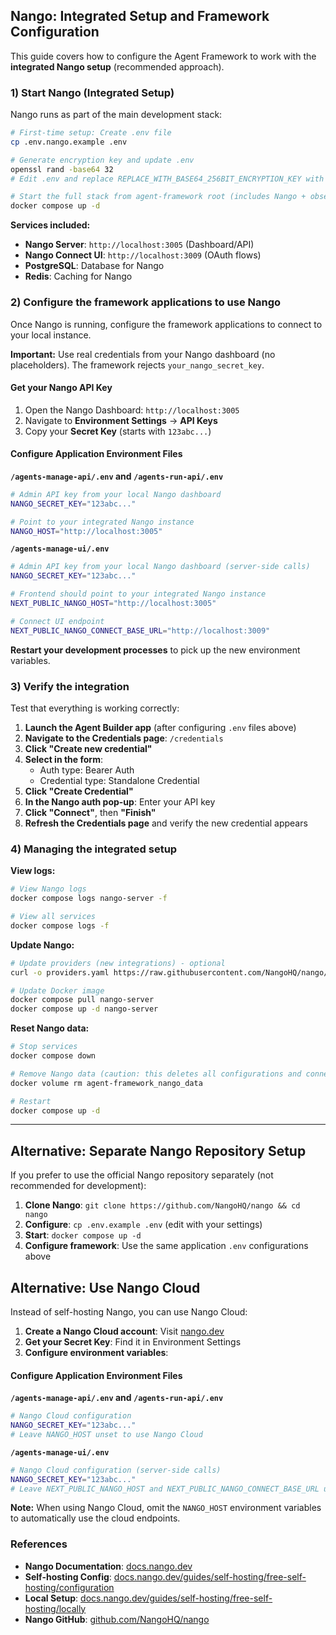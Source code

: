 ## Nango: Integrated Setup and Framework Configuration

This guide covers how to configure the Agent Framework to work with the **integrated Nango setup** (recommended approach).

### 1) Start Nango (Integrated Setup)

Nango runs as part of the main development stack:

```bash
# First-time setup: Create .env file
cp .env.nango.example .env

# Generate encryption key and update .env
openssl rand -base64 32
# Edit .env and replace REPLACE_WITH_BASE64_256BIT_ENCRYPTION_KEY with the generated key

# Start the full stack from agent-framework root (includes Nango + observability)
docker compose up -d
```

**Services included:**
- **Nango Server**: `http://localhost:3005` (Dashboard/API)
- **Nango Connect UI**: `http://localhost:3009` (OAuth flows)
- **PostgreSQL**: Database for Nango
- **Redis**: Caching for Nango

### 2) Configure the framework applications to use Nango

Once Nango is running, configure the framework applications to connect to your local instance.

**Important:** Use real credentials from your Nango dashboard (no placeholders). The framework rejects `your_nango_secret_key`.

#### Get your Nango API Key

1. Open the Nango Dashboard: `http://localhost:3005`
2. Navigate to **Environment Settings** → **API Keys**
3. Copy your **Secret Key** (starts with `123abc...`)

#### Configure Application Environment Files

**`/agents-manage-api/.env` and `/agents-run-api/.env`**
```bash
# Admin API key from your local Nango dashboard
NANGO_SECRET_KEY="123abc..."

# Point to your integrated Nango instance
NANGO_HOST="http://localhost:3005"
```

**`/agents-manage-ui/.env`**
```bash
# Admin API key from your local Nango dashboard (server-side calls)
NANGO_SECRET_KEY="123abc..."

# Frontend should point to your integrated Nango instance
NEXT_PUBLIC_NANGO_HOST="http://localhost:3005"

# Connect UI endpoint
NEXT_PUBLIC_NANGO_CONNECT_BASE_URL="http://localhost:3009"
```

**Restart your development processes** to pick up the new environment variables.

### 3) Verify the integration

Test that everything is working correctly:

1. **Launch the Agent Builder app** (after configuring `.env` files above)
2. **Navigate to the Credentials page**: `/credentials`
3. **Click "Create new credential"**
4. **Select in the form**:
   - Auth type: Bearer Auth
   - Credential type: Standalone Credential
5. **Click "Create Credential"**
6. **In the Nango auth pop-up**: Enter your API key
7. **Click "Connect"**, then **"Finish"**
8. **Refresh the Credentials page** and verify the new credential appears

### 4) Managing the integrated setup

**View logs:**
```bash
# View Nango logs
docker compose logs nango-server -f

# View all services
docker compose logs -f
```

**Update Nango:**
```bash
# Update providers (new integrations) - optional
curl -o providers.yaml https://raw.githubusercontent.com/NangoHQ/nango/master/packages/providers/providers.yaml

# Update Docker image
docker compose pull nango-server
docker compose up -d nango-server
```

**Reset Nango data:**
```bash
# Stop services
docker compose down

# Remove Nango data (caution: this deletes all configurations and connections)
docker volume rm agent-framework_nango_data

# Restart
docker compose up -d
```

---

## Alternative: Separate Nango Repository Setup

If you prefer to use the official Nango repository separately (not recommended for development):

1. **Clone Nango**: `git clone https://github.com/NangoHQ/nango && cd nango`
2. **Configure**: `cp .env.example .env` (edit with your settings)
3. **Start**: `docker compose up -d`
4. **Configure framework**: Use the same application `.env` configurations above

## Alternative: Use Nango Cloud

Instead of self-hosting Nango, you can use Nango Cloud:

1. **Create a Nango Cloud account**: Visit [nango.dev](https://nango.dev)
2. **Get your Secret Key**: Find it in Environment Settings
3. **Configure environment variables**:

#### Configure Application Environment Files

**`/agents-manage-api/.env` and `/agents-run-api/.env`**

```bash
# Nango Cloud configuration
NANGO_SECRET_KEY="123abc..."
# Leave NANGO_HOST unset to use Nango Cloud
```

**`/agents-manage-ui/.env`**
```bash
# Nango Cloud configuration (server-side calls)
NANGO_SECRET_KEY="123abc..."
# Leave NEXT_PUBLIC_NANGO_HOST and NEXT_PUBLIC_NANGO_CONNECT_BASE_URL unset
```

**Note:** When using Nango Cloud, omit the `NANGO_HOST` environment variables to automatically use the cloud endpoints.

### References

- **Nango Documentation**: [docs.nango.dev](https://docs.nango.dev)
- **Self-hosting Config**: [docs.nango.dev/guides/self-hosting/free-self-hosting/configuration](https://docs.nango.dev/guides/self-hosting/free-self-hosting/configuration)
- **Local Setup**: [docs.nango.dev/guides/self-hosting/free-self-hosting/locally](https://docs.nango.dev/guides/self-hosting/free-self-hosting/locally)
- **Nango GitHub**: [github.com/NangoHQ/nango](https://github.com/NangoHQ/nango)

